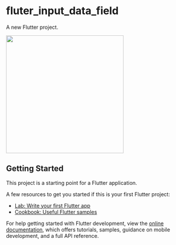 # fluter_input_data_field

A new Flutter project.

<img src="https://github.com/DoaaAbdallah1/fluter_input_data_field/assets/122896725/6b0e8f4e-16da-49db-93e7-9b15c939d009" width=320>

## Getting Started

This project is a starting point for a Flutter application.

A few resources to get you started if this is your first Flutter project:

- [Lab: Write your first Flutter app](https://docs.flutter.dev/get-started/codelab)
- [Cookbook: Useful Flutter samples](https://docs.flutter.dev/cookbook)

For help getting started with Flutter development, view the
[online documentation](https://docs.flutter.dev/), which offers tutorials,
samples, guidance on mobile development, and a full API reference.
